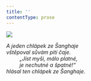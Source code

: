```yaml
---
title: ''
contentType: prose
---
```


![](../Images/094.jpg)

_A jeden chlápek ze Šanghaje  
vštěpoval sůvám pití čaje.  
         „Jíst myši, málo platné,  
         je nechutné a špatné!“  
hlásal ten chlápek ze Šanghaje._
